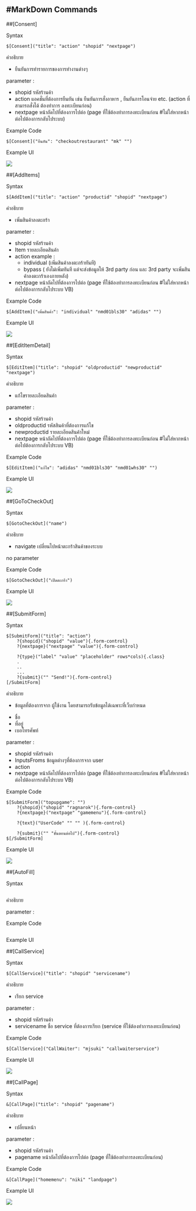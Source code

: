#MarkDown Commands
---

##[Consent]

Syntax
    
```
$[Consent]("title": "action" "shopid" "nextpage")
```

คำอธิบาย
- ยืนยันการทำรายการของการทำงานต่างๆ

parameter	:
- shopid รหัสร้านค้า
- action แอคชั่นที่ต้องการยืนยัน เช่น ยืนยันการสั่งอาหาร , ยืนยันการโอนจ่าย etc. (action ที่สามารถสั่งได้ ต้องทำการ ลงทะเบียนก่อน)
- nextpage หน้าถัดไปที่ต้องการไปต่อ (page ที่ใช้ต้องทำการลงทะเบียนก่อน #ไม่ใส่หากหน้าต่อไปต้องการกลับไประบบ)


Example Code
```
$[Consent]("ยืนยัน": "checkoutrestaurant" "mk" "")
```

Example UI

![](/assets/consent.jpg)

##[AddItems]

Syntax
    
```
$[AddItem]("title": "action" "productid" "shopid" "nextpage")
```


คำอธิบาย
- เพิ่มสินค้าลงตะกร้า

parameter :
- shopid รหัสร้านค้า
- Item รายละเอียดสินค้า
- action example : 
    - individual (เพิ่มสินค้าลงตะกร้าทันที) 
    - bypass ( ยังไม่เพิ่มทันที แต่จะส่งข้อมูลให้ 3rd party ก่อน และ 3rd party จะเพิ่มสินค้าลงตะกร้าเองภายหลัง)
- nextpage หน้าถัดไปที่ต้องการไปต่อ (page ที่ใช้ต้องทำการลงทะเบียนก่อน #ไม่ใส่หากหน้าต่อไปต้องการกลับไประบบ VB)

Example Code
```
$[AddItem]("เพิ่มสินค้า": "individual" "nmd01bls30" "adidas" "")
```

Example UI

![](/assets/0304_GoToCheckoutAddProduct.png)

##[EditItemDetail]   

Syntax
    
```
$[EditItem]("title": "shopid" "oldproductid" "newproductid" "nextpage")
```

คำอธิบาย
- แก้ไขรายละเอียดสินค้า

parameter :
- shopid รหัสร้านค้า
- oldproductid รหัสสินค้าที่ต้องการแก้ไข
- newproductid รายละเอียดสินค้าใหม่
- nextpage หน้าถัดไปที่ต้องการไปต่อ (page ที่ใช้ต้องทำการลงทะเบียนก่อน #ไม่ใส่หากหน้าต่อไปต้องการกลับไประบบ VB)

Example Code

```
$[EditItem]("แก้ไข": "adidas" "nmd01bls30" "nmd01whs30" "")
```

Example UI

![](/assets/05_EditProduct.png)

##[GoToCheckOut] 	

Syntax
    
```
$[GotoCheckOut]("name")
```


คำอธิบาย
- navigate เปลี่ยนไปหน้าตะกร้าสินค้าของระบบ

no parameter

Example Code
```
$[GotoCheckOut]("เปิดตะกร้า")
```


Example UI

![](/assets/_GoToCheckoutt.png)

##[SubmitForm] 	

Syntax
```
$[SubmitForm]("title": "action")
    ?{shopid}("shopid" "value"){.form-control}
    ?{nextpage}("nextpage" "value"){.form-control}
    
    ?{type}("label" "value" "placeholder" rows*cols){.class}
    .
    ..
    ...
    ?{submit}("" "Send!"){.form-control}
[/SubmitForm]
```

คำอธิบาย
- ข้อมูลที่ต้องการจาก ผู้ใช้งาน โดยสามารถรับข้อมูลได้เฉพาะที่เว็บกำหนด
* ชื่อ
* ที่อยู่
* เบอโทรศัพท์

parameter :
- shopid รหัสร้านค้า
- InputsFroms ข้อมูลต่างๆที่ต้องการจาก user
- action
- nextpage หน้าถัดไปที่ต้องการไปต่อ (page ที่ใช้ต้องทำการลงทะเบียนก่อน #ไม่ใส่หากหน้าต่อไปต้องการกลับไประบบ VB)

Example Code
```
$[SubmitForm]("topupgame": "")
    ?{shopid}("shopid" "ragnarok"){.form-control}
    ?{nextpage}("nextpage" "gamemenu"){.form-control}
    
    ?{text}("UserCode" "" "" ){.form-control}
    
    ?{submit}("" "ขั้นตอนต่อไป"){.form-control}
$[/SubmitForm]
```



Example UI

![](/assets/06_RequestAddress.png)

##[AutoFill] 	

Syntax
```

```

คำอธิบาย


parameter :

Example Code
```

```



Example UI

 



##[CallService] 

Syntax
```
$[CallService]("title": "shopid" "servicename")
```
คำอธิบาย
- เรียก service

parameter :
- shopid รหัสร้านค้า
- servicename ชื่อ service ที่ต้องการเรียก (service ที่ใช้ต้องทำการลงทะเบียนก่อน)

Example Code
```
$[CallService]("CallWaiter": "mjsuki" "callwaiterservice")
```

Example UI

![](/assets/01_CallStaff.png)

##[CallPage] 

Syntax
```
&[CallPage]("title": "shopid" "pagename")
```

คำอธิบาย
- เปลี่ยนหน้า

parameter :
- shopid รหัสร้านค้า
- pagename หน้าถัดไปที่ต้องการไปต่อ (page ที่ใช้ต้องทำการลงทะเบียนก่อน)

Example Code
```
&[CallPage]("homemenu": "niki" "landpage")
```

Example UI

![](/assets/02_ChangePage.png)